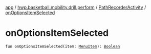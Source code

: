 [app](../../index.md) / [hwp.basketball.mobility.drill.perform](../index.md) / [PathRecorderActivity](index.md) / [onOptionsItemSelected](.)

# onOptionsItemSelected

`fun onOptionsItemSelected(item: `[`MenuItem`](https://developer.android.com/reference/android/view/MenuItem.html)`): `[`Boolean`](https://kotlinlang.org/api/latest/jvm/stdlib/kotlin/-boolean/index.html)